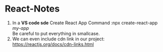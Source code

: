 # React-Notes
1. In a <b> VS code sde</b>
   Create React App Command :npx create-react-app <i>my-app</i><br>
   Be careful to put everything in smallcase.
2. We can even include cdn link in our project:
   https://reactjs.org/docs/cdn-links.html
